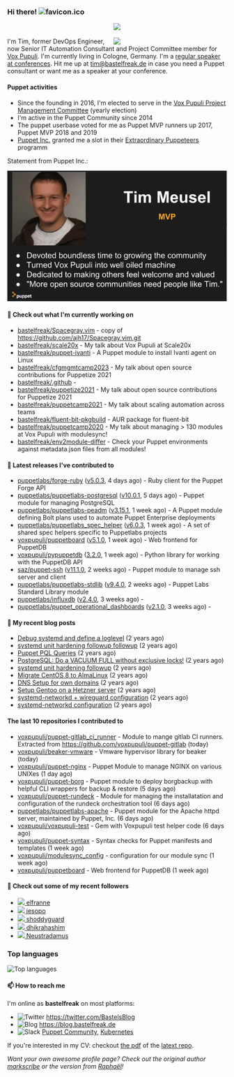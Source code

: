 ### Hi there! ![favicon.ico](https://raw.githubusercontent.com/bastelfreak/bastelfreak/master/favicon.ico)

<p align="center">
  <a href="https://github.com/ryo-ma/github-profile-trophy"><img src="https://github-profile-trophy.vercel.app/?username=bastelfreak&theme=darkhub&margin-w=15&margin-h=15&no-frame=true&column=5"/></a>
</p>

<img align="right" src="https://avatars.githubusercontent.com/bastelfreak" width="260">

I'm Tim, former DevOps Engineer, now Senior IT Automation Consultant and Project
Committee member for [Vox Pupuli](https://voxpupuli.org).
I'm currently living in Cologne, Germany. I'm a
[regular speaker at conferences](https://github.com/bastelfreak/talks#collection-of-talks-proposals-and-related-stuff).
Hit me up at [tim@bastelfreak.de](mailto:tim@bastelfeak.de) in case you need a
Puppet consultant or want me as a speaker at your conference.

#### Puppet activities

* Since the founding in 2016, I'm elected to serve in the [Vox Pupuli Project Management Committee](https://voxpupuli.org/blog/2016/10/12/pmc-election-results/) (yearly election)
* I'm active in the Puppet Community since 2014
* The puppet userbase voted for me as Puppet MVP runners up 2017, Puppet MVP 2018 and 2019
* [Puppet Inc.](https://puppet.com) granted me a slot in their [Extraordinary Puppeteers](https://puppet-champions.github.io/profiles.html) programm

Statement from Puppet Inc.:

![mvp statement](https://raw.githubusercontent.com/bastelfreak/bastelfreak/master/MVP.png)

#### 🌱 Check out what I'm currently working on


- [bastelfreak/Spacegray.vim](https://github.com/bastelfreak/Spacegray.vim) - copy of https://github.com/ajh17/Spacegray.vim.git
- [bastelfreak/scale20x](https://github.com/bastelfreak/scale20x) - My talk about Vox Pupuli at Scale20x
- [bastelfreak/puppet-ivanti](https://github.com/bastelfreak/puppet-ivanti) - A Puppet module to install Ivanti agent on Linux
- [bastelfreak/cfgmgmtcamp2023](https://github.com/bastelfreak/cfgmgmtcamp2023) - My talk about open source contributions for Puppetize 2021
- [bastelfreak/.github](https://github.com/bastelfreak/.github) - 
- [bastelfreak/puppetize2021](https://github.com/bastelfreak/puppetize2021) - My talk about open source contributions for Puppetize 2021
- [bastelfreak/puppetcamp2021](https://github.com/bastelfreak/puppetcamp2021) - My talk about scaling automation across teams
- [bastelfreak/fluent-bit-pkgbuild](https://github.com/bastelfreak/fluent-bit-pkgbuild) - AUR package for fluent-bit
- [bastelfreak/puppetcamp2020](https://github.com/bastelfreak/puppetcamp2020) - My talk about managing &gt; 130 modules at Vox Pupuli with modulesync!
- [bastelfreak/env2module-differ](https://github.com/bastelfreak/env2module-differ) - Check your Puppet environments against metadata.json files from all modules!

#### 🔭 Latest releases I've contributed to


- [puppetlabs/forge-ruby](https://github.com/puppetlabs/forge-ruby) ([v5.0.3](https://github.com/puppetlabs/forge-ruby/releases/tag/v5.0.3), 4 days ago) - Ruby client for the Puppet Forge API
- [puppetlabs/puppetlabs-postgresql](https://github.com/puppetlabs/puppetlabs-postgresql) ([v10.0.1](https://github.com/puppetlabs/puppetlabs-postgresql/releases/tag/v10.0.1), 5 days ago) - Puppet module for managing PostgreSQL
- [puppetlabs/puppetlabs-peadm](https://github.com/puppetlabs/puppetlabs-peadm) ([v3.15.1](https://github.com/puppetlabs/puppetlabs-peadm/releases/tag/v3.15.1), 1 week ago) - A Puppet module defining Bolt plans used to automate Puppet Enterprise deployments
- [puppetlabs/puppetlabs_spec_helper](https://github.com/puppetlabs/puppetlabs_spec_helper) ([v6.0.3](https://github.com/puppetlabs/puppetlabs_spec_helper/releases/tag/v6.0.3), 1 week ago) - A set of shared spec helpers specific to Puppetlabs projects
- [voxpupuli/puppetboard](https://github.com/voxpupuli/puppetboard) ([v5.1.0](https://github.com/voxpupuli/puppetboard/releases/tag/v5.1.0), 1 week ago) - Web frontend for PuppetDB
- [voxpupuli/pypuppetdb](https://github.com/voxpupuli/pypuppetdb) ([3.2.0](https://github.com/voxpupuli/pypuppetdb/releases/tag/3.2.0), 1 week ago) - Python library for working with the PuppetDB API
- [saz/puppet-ssh](https://github.com/saz/puppet-ssh) ([v11.1.0](https://github.com/saz/puppet-ssh/releases/tag/v11.1.0), 2 weeks ago) - Puppet module to manage ssh server and client
- [puppetlabs/puppetlabs-stdlib](https://github.com/puppetlabs/puppetlabs-stdlib) ([v9.4.0](https://github.com/puppetlabs/puppetlabs-stdlib/releases/tag/v9.4.0), 2 weeks ago) - Puppet Labs Standard Library module
- [puppetlabs/influxdb](https://github.com/puppetlabs/influxdb) ([v2.4.0](https://github.com/puppetlabs/influxdb/releases/tag/v2.4.0), 3 weeks ago) - 
- [puppetlabs/puppet_operational_dashboards](https://github.com/puppetlabs/puppet_operational_dashboards) ([v2.1.0](https://github.com/puppetlabs/puppet_operational_dashboards/releases/tag/v2.1.0), 3 weeks ago) - 

#### 📜 My recent blog posts


- [Debug systemd and define a loglevel](https://blog.bastelfreak.de/2022/02/debug-systemd-and-define-a-loglevel/) (2 years ago)
- [systemd unit hardening followup followup](https://blog.bastelfreak.de/2022/01/systemd-unit-hardening-followup-followup/) (2 years ago)
- [Puppet PQL Queries](https://blog.bastelfreak.de/2022/01/puppet-pql-queries/) (2 years ago)
- [PostgreSQL: Do a VACUUM FULL without exclusive locks!](https://blog.bastelfreak.de/2022/01/postgresql-do-a-vacuum-full-without-exclusive-locks/) (2 years ago)
- [systemd unit hardening followup](https://blog.bastelfreak.de/2022/01/systemd-unit-hardening-followup/) (2 years ago)
- [Migrate CentOS 8 to AlmaLinux](https://blog.bastelfreak.de/2022/01/migrate-centos-8-to-almalinux/) (2 years ago)
- [DNS Setup for own domains](https://blog.bastelfreak.de/2022/01/dns-setup-for-own-domains/) (2 years ago)
- [Setup Gentoo on a Hetzner server](https://blog.bastelfreak.de/2022/01/setup-gentoo-on-a-hetzner-server/) (2 years ago)
- [systemd-networkd &#43; wireguard configuration](https://blog.bastelfreak.de/2022/01/systemd-networkd-wireguard-configuration/) (2 years ago)
- [systemd-networkd configuration](https://blog.bastelfreak.de/2022/01/systemd-networkd-configuration/) (2 years ago)

#### The last 10 repositories I contributed to


- [voxpupuli/puppet-gitlab_ci_runner](https://github.com/voxpupuli/puppet-gitlab_ci_runner) - Module to mange gitlab CI runners. Extracted from https://github.com/voxpupuli/puppet-gitlab (today)
- [voxpupuli/beaker-vmware](https://github.com/voxpupuli/beaker-vmware) - Vmware hypervisor library for beaker (today)
- [voxpupuli/puppet-nginx](https://github.com/voxpupuli/puppet-nginx) - Puppet Module to manage NGINX on various UNIXes (1 day ago)
- [voxpupuli/puppet-borg](https://github.com/voxpupuli/puppet-borg) - Puppet module to deploy borgbackup with helpful CLI wrappers for backup &amp; restore (5 days ago)
- [voxpupuli/puppet-rundeck](https://github.com/voxpupuli/puppet-rundeck) - Module for managing the installatation and configuration of the rundeck orchestration tool (6 days ago)
- [puppetlabs/puppetlabs-apache](https://github.com/puppetlabs/puppetlabs-apache) - Puppet module for the Apache httpd server, maintained by Puppet, Inc.  (6 days ago)
- [voxpupuli/voxpupuli-test](https://github.com/voxpupuli/voxpupuli-test) - Gem with Voxpupuli test helper code (6 days ago)
- [voxpupuli/puppet-syntax](https://github.com/voxpupuli/puppet-syntax) - Syntax checks for Puppet manifests and templates (1 week ago)
- [voxpupuli/modulesync_config](https://github.com/voxpupuli/modulesync_config) - configuration for our module sync (1 week ago)
- [voxpupuli/puppetboard](https://github.com/voxpupuli/puppetboard) - Web frontend for PuppetDB (1 week ago)

#### 👥 Check out some of my recent followers


- [<img src="https://avatars.githubusercontent.com/u/861038?v=4" height="20"/> elfranne](https://github.com/elfranne)
- [<img src="https://avatars.githubusercontent.com/u/11245819?u=a9f747e75437564ebd0cba9931aabc72120fdb7a&amp;v=4" height="20"/> jesopo](https://github.com/jesopo)
- [<img src="https://avatars.githubusercontent.com/u/42909235?u=52b20bf98c0006051426344acd366fe0e04c81e4&amp;v=4" height="20"/> shoddyguard](https://github.com/shoddyguard)
- [<img src="https://avatars.githubusercontent.com/u/43034730?v=4" height="20"/> dhikrahashim](https://github.com/dhikrahashim)
- [<img src="https://avatars.githubusercontent.com/u/104737?u=24b53dd7f97ac2811160705ccb58495692e6eb6c&amp;v=4" height="20"/> Neustradamus](https://github.com/Neustradamus)

### Top languages

![Top languages](https://github-readme-stats.vercel.app/api/top-langs/?username=bastelfreak&hide_title=true)

#### 📫 How to reach me

I'm online as **bastelfreak** on most platforms:

- <img src="https://raw.githubusercontent.com/FortAwesome/Font-Awesome/master/svgs/brands/twitter.svg" width="20" alt="Twitter" /> https://twitter.com/BastelsBlog
- <img src="https://raw.githubusercontent.com/FortAwesome/Font-Awesome/master/svgs/brands/wordpress.svg" width="20" alt="Blog" /> https://blog.bastelfreak.de
- <img src="https://raw.githubusercontent.com/FortAwesome/Font-Awesome/master/svgs/brands/slack.svg" width="20" alt="Slack" /> [Puppet Community](https://slack.puppet.com/), [Kubernetes](https://slack.k8s.io/)

If you're interested in my CV: checkout [the pdf](https://github.com/bastelfreak/cv/raw/master/content-en.pdf) of the [latext repo](https://github.com/bastelfreak/cv#readme).

*Want your own awesome profile page? Check out the original author [markscribe](https://github.com/muesli/markscribe) or the version from [Raphaël](https://github.com/raphink/raphink#hi-there-)!*
